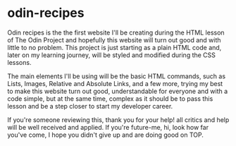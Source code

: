 # odin-recipes
Odin recipes is the the first website I'll be creating during the HTML lesson of The Odin Project and hopefully this website will turn out good and with little to no problem. This project is just starting as a plain HTML code and, later on my learning journey, will be styled and modified during the CSS lessons. 

The main elements I'll be using will be the basic HTML commands, such as Lists, Images, Relative and Absolute Links, and a few more, trying my best to make this website turn out good, understandable for everyone and with a code simple, but at the same time, complex as it should be to pass this lesson and be a step closer to start my developer career.

If you're someone reviewing this, thank you for your help! all critics and help will be well received and applied. If you're future-me, hi, look how far you've come, I hope you didn't give up and are doing good on TOP.